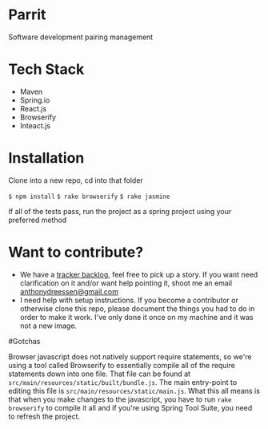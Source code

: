 # Parrit
Software development pairing management

# Tech Stack
- Maven
- Spring.io
- React.js
- Browserify
- Inteact.js

# Installation

Clone into a new repo, cd into that folder

```$ npm install```
```$ rake browserify```
```$ rake jasmine```

If all of the tests pass, run the project as a spring project using your preferred method

# Want to contribute?

* We have a [tracker backlog](https://www.pivotaltracker.com/n/projects/1504460), feel free to pick up a story. If you want need clarification on it and/or want help pointing it, shoot me an email anthonydreessen@gmail.com
* I need help with setup instructions. If you become a contributor or otherwise clone this repo, please document the things you had to do in order to make it work. I've only done it once on my machine and it was not a new image.

#Gotchas

Browser javascript does not natively support require statements, so we're using a tool called Browserify to essentially compile all of the require statements down into one file. That file can be found at ```src/main/resources/static/built/bundle.js```. The main entry-point to editing this file is ```src/main/resources/static/main.js```. What this all means is that when you make changes to the javascript, you have to run ```rake browserify``` to compile it all and if you're using Spring Tool Suite, you need to refresh the project.
